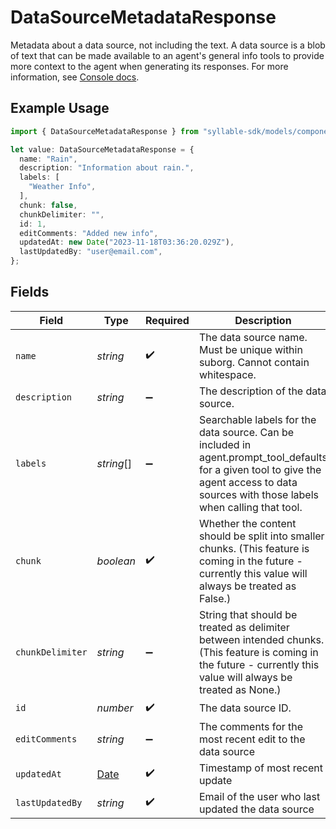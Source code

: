 # DataSourceMetadataResponse

Metadata about a data source, not including the text. A data source is a blob of text that 
can be made available to an agent's general info tools to provide more context to the agent when
generating its responses. For more information, see
[Console docs](https://docs.syllable.ai/Resources/DataSources).

## Example Usage

```typescript
import { DataSourceMetadataResponse } from "syllable-sdk/models/components";

let value: DataSourceMetadataResponse = {
  name: "Rain",
  description: "Information about rain.",
  labels: [
    "Weather Info",
  ],
  chunk: false,
  chunkDelimiter: "",
  id: 1,
  editComments: "Added new info",
  updatedAt: new Date("2023-11-18T03:36:20.029Z"),
  lastUpdatedBy: "user@email.com",
};
```

## Fields

| Field                                                                                                                                                                                    | Type                                                                                                                                                                                     | Required                                                                                                                                                                                 | Description                                                                                                                                                                              | Example                                                                                                                                                                                  |
| ---------------------------------------------------------------------------------------------------------------------------------------------------------------------------------------- | ---------------------------------------------------------------------------------------------------------------------------------------------------------------------------------------- | ---------------------------------------------------------------------------------------------------------------------------------------------------------------------------------------- | ---------------------------------------------------------------------------------------------------------------------------------------------------------------------------------------- | ---------------------------------------------------------------------------------------------------------------------------------------------------------------------------------------- |
| `name`                                                                                                                                                                                   | *string*                                                                                                                                                                                 | :heavy_check_mark:                                                                                                                                                                       | The data source name. Must be unique within suborg. Cannot contain whitespace.                                                                                                           | Rain                                                                                                                                                                                     |
| `description`                                                                                                                                                                            | *string*                                                                                                                                                                                 | :heavy_minus_sign:                                                                                                                                                                       | The description of the data source.                                                                                                                                                      | Information about rain.                                                                                                                                                                  |
| `labels`                                                                                                                                                                                 | *string*[]                                                                                                                                                                               | :heavy_minus_sign:                                                                                                                                                                       | Searchable labels for the data source. Can be included in agent.prompt_tool_defaults for a given tool to give the agent access to data sources with those labels when calling that tool. | [<br/>"Weather Info"<br/>]                                                                                                                                                               |
| `chunk`                                                                                                                                                                                  | *boolean*                                                                                                                                                                                | :heavy_check_mark:                                                                                                                                                                       | Whether the content should be split into smaller chunks. (This feature is coming in the future - currently this value will always be treated as False.)                                  | false                                                                                                                                                                                    |
| `chunkDelimiter`                                                                                                                                                                         | *string*                                                                                                                                                                                 | :heavy_minus_sign:                                                                                                                                                                       | String that should be treated as delimiter between intended chunks. (This feature is coming in the future - currently this value will always be treated as None.)                        |                                                                                                                                                                                          |
| `id`                                                                                                                                                                                     | *number*                                                                                                                                                                                 | :heavy_check_mark:                                                                                                                                                                       | The data source ID.                                                                                                                                                                      | 1                                                                                                                                                                                        |
| `editComments`                                                                                                                                                                           | *string*                                                                                                                                                                                 | :heavy_minus_sign:                                                                                                                                                                       | The comments for the most recent edit to the data source                                                                                                                                 | Added new info                                                                                                                                                                           |
| `updatedAt`                                                                                                                                                                              | [Date](https://developer.mozilla.org/en-US/docs/Web/JavaScript/Reference/Global_Objects/Date)                                                                                            | :heavy_check_mark:                                                                                                                                                                       | Timestamp of most recent update                                                                                                                                                          |                                                                                                                                                                                          |
| `lastUpdatedBy`                                                                                                                                                                          | *string*                                                                                                                                                                                 | :heavy_check_mark:                                                                                                                                                                       | Email of the user who last updated the data source                                                                                                                                       | user@email.com                                                                                                                                                                           |